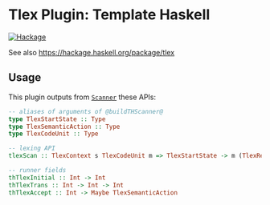 # Tlex Plugin: Template Haskell

[![Hackage](https://img.shields.io/hackage/v/tlex-th.svg)](https://hackage.haskell.org/package/tlex-th)

See also https://hackage.haskell.org/package/tlex

## Usage

This plugin outputs from [`Scanner`](https://hackage.haskell.org/package/tlex-0.1.0.0/docs/Language-Lexer-Tlex-Syntax.html#t:Scanner) these APIs:

```haskell
-- aliases of arguments of @buildTHScanner@
type TlexStartState :: Type
type TlexSemanticAction :: Type
type TlexCodeUnit :: Type

-- lexing API
tlexScan :: TlexContext s TlexCodeUnit m => TlexStartState -> m (TlexResult s TlexSemanticAction)

-- runner fields
thTlexInitial :: Int -> Int
thTlexTrans :: Int -> Int -> Int
thTlexAccept :: Int -> Maybe TlexSemanticAction
```
